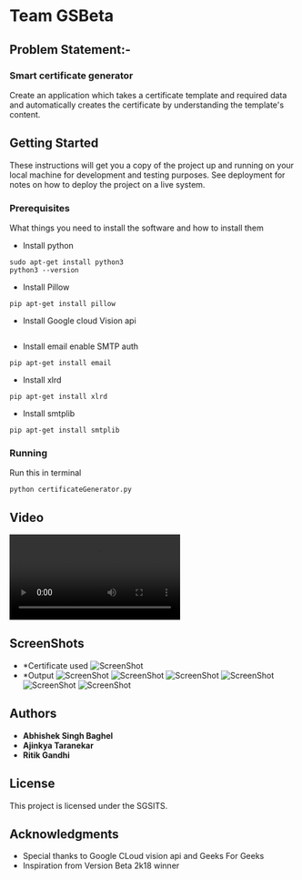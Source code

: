 # Team GSBeta

## Problem Statement:-
### Smart certificate generator
Create an application which takes a certificate template and required data and automatically creates the certificate by understanding the template's content.


## Getting Started

These instructions will get you a copy of the project up and running on your local machine for development and testing purposes. See deployment for notes on how to deploy the project on a live system.

### Prerequisites

What things you need to install the software and how to install them
* Install python
```
sudo apt-get install python3
python3 --version
```
* Install Pillow

```
pip apt-get install pillow
```
* Install Google cloud Vision api

```pip install google-cloud-vision
```
* Install email
    enable SMTP auth

```
pip apt-get install email 
```
* Install xlrd

```
pip apt-get install xlrd
```
* Install smtplib
```
pip apt-get install smtplib
```


### Running

Run this in terminal
```
python certificateGenerator.py
```
## Video
![ScreenShot](hhttps://github.com/AjinkyaTaranekar/Team-GSBeta/blob/master/Screencast%20from%20Sunday%2013%20October%202019%2011:55:02%20%20IST.webm)

## ScreenShots
* *Certificate used
![ScreenShot](https://github.com/AjinkyaTaranekar/Team-GSBeta/blob/master/certificate.png)
* *Output
![ScreenShot](https://github.com/AjinkyaTaranekar/Team-GSBeta/blob/master/out_file1.png)
![ScreenShot](https://github.com/AjinkyaTaranekar/Team-GSBeta/blob/master/out_file2.png)
![ScreenShot](https://github.com/AjinkyaTaranekar/Team-GSBeta/blob/master/out_file3.png)
![ScreenShot](https://github.com/AjinkyaTaranekar/Team-GSBeta/blob/master/out_file4.png)
![ScreenShot](https://github.com/AjinkyaTaranekar/Team-GSBeta/blob/master/out_file5.png)
![ScreenShot](https://github.com/AjinkyaTaranekar/Team-GSBeta/blob/master/out_file6.png)

## Authors

* **Abhishek Singh Baghel** 
* **Ajinkya Taranekar** 
* **Ritik Gandhi** 
## License

This project is licensed under the SGSITS.


## Acknowledgments

* Special thanks to Google CLoud vision api and Geeks For Geeks 
* Inspiration from Version Beta 2k18 winner
